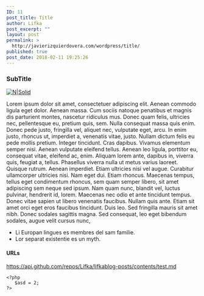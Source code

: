 ```yaml
---
ID: 11
post_title: Title
author: Lifka
post_excerpt: ""
layout: post
permalink: >
  http://javierizquierdovera.com/wordpress/title/
published: true
post_date: 2018-02-11 19:25:26
---
```

<h3>SubTitle</h3>

<p><a href="https://example.com/"><img src="https://opensource.org/files/osi_keyhole_300X300_90ppi_0.png" alt="N|Solid" /></a></p>

<p>Lorem ipsum dolor sit amet, consectetuer adipiscing elit. Aenean commodo ligula eget dolor. Aenean massa. Cum sociis natoque penatibus et magnis dis parturient montes, nascetur ridiculus mus. Donec quam felis, ultricies nec, pellentesque eu, pretium quis, sem. Nulla consequat massa quis enim. Donec pede justo, fringilla vel, aliquet nec, vulputate eget, arcu. In enim justo, rhoncus ut, imperdiet a, venenatis vitae, justo. Nullam dictum felis eu pede mollis pretium. Integer tincidunt. Cras dapibus. Vivamus elementum semper nisi. Aenean vulputate eleifend tellus. Aenean leo ligula, porttitor eu, consequat vitae, eleifend ac, enim. Aliquam lorem ante, dapibus in, viverra quis, feugiat a, tellus. Phasellus viverra nulla ut metus varius laoreet. Quisque rutrum. Aenean imperdiet. Etiam ultricies nisi vel augue. Curabitur ullamcorper ultricies nisi. Nam eget dui. Etiam rhoncus. Maecenas tempus, tellus eget condimentum rhoncus, sem quam semper libero, sit amet adipiscing sem neque sed ipsum. Nam quam nunc, blandit vel, luctus pulvinar, hendrerit id, lorem. Maecenas nec odio et ante tincidunt tempus. Donec vitae sapien ut libero venenatis faucibus. Nullam quis ante. Etiam sit amet orci eget eros faucibus tincidunt. Duis leo. Sed fringilla mauris sit amet nibh. Donec sodales sagittis magna. Sed consequat, leo eget bibendum sodales, augue velit cursus nunc,</p>

<ul>
<li>Li Europan lingues es membres del sam familie.</li>
<li>Lor separat existentie es un myth.</li>
</ul>

<h4>URLs</h4>

<p><a href="https://api.github.com/repos/Lifka/lifkablog-posts/contents/test.md">https://api.github.com/repos/Lifka/lifkablog-posts/contents/test.md</a></p>

<pre><code>&lt;?php
   $asd = 2;
?&gt;
</code></pre>